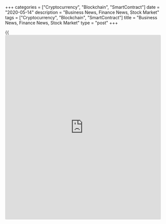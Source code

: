 +++
categories = ["Cryptocurrency", "Blockchain", "SmartContract"]
date = "2020-05-14"
description = "Business News, Finance News, Stock Market"
tags = ["Cryptocurrency", "Blockchain", "SmartContract"]
title = "Business News, Finance News, Stock Market"
type = "post"
+++

{{<iframe id="large-banner" src="https://www.bounty.group/#slide=9.0" width="100%" height="600" scrolling="no" style="border: 0px solid rgb(216, 221, 230); border-radius: 3px;">}}

![adctherapeutics may14][1]

Epalinges, Switzerland-based ADC Therapeutics is scheduled to list its
stock on the NYSE, under the symbol 'ADCT', on May 14, 2020. This is the
second attempt of the company to go public. ADC Therapeutics, which is a
spinoff from Spirogen Ltd., had withdrawn its IPO filing in September
2019, citing adverse market conditions.

[Read More][2]

   1. cdn.rtt[news](https://www.letsplayfx.com/blog/forex-news-website/).com/articleimages/ustopstories/2020/may/adctherapeutics-may14.jpg (adctherapeutics may14)
   2. www.rtt[news](https://www.letsplayfx.com/blog/forex-news-website/).com/list/ipos.aspx